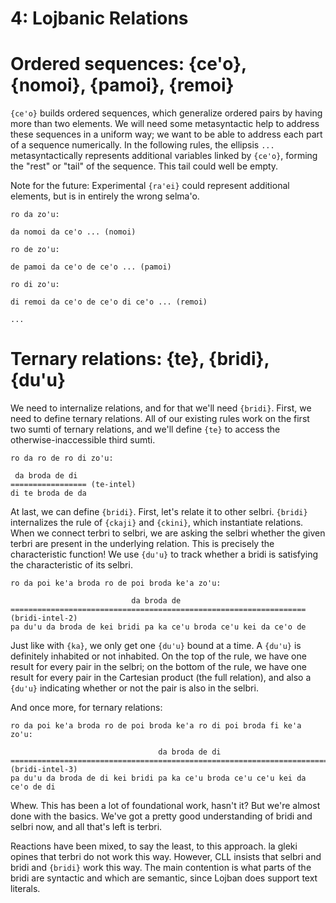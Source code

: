 # 4: Lojbanic Relations

# Ordered sequences: {ce'o}, {nomoi}, {pamoi}, {remoi}

`{ce'o}` builds ordered sequences, which generalize ordered pairs by having
more than two elements. We will need some metasyntactic help to address these
sequences in a uniform way; we want to be able to address each part of a
sequence numerically. In the following rules, the ellipsis `...`
metasyntactically represents additional variables linked by `{ce'o}`, forming
the "rest" or "tail" of the sequence. This tail could well be empty.

Note for the future: Experimental `{ra'ei}` could represent additional
elements, but is in entirely the wrong selma'o.

    ro da zo'u:

    da nomoi da ce'o ... (nomoi)

    ro de zo'u:

    de pamoi da ce'o de ce'o ... (pamoi)

    ro di zo'u:

    di remoi da ce'o de ce'o di ce'o ... (remoi)

    ...

# Ternary relations: {te}, {bridi}, {du'u}

We need to internalize relations, and for that we'll need `{bridi}`. First, we
need to define ternary relations. All of our existing rules work on the first
two sumti of ternary relations, and we'll define `{te}` to access the
otherwise-inaccessible third sumti.

    ro da ro de ro di zo'u:

     da broda de di
    ================= (te-intel)
    di te broda de da

At last, we can define `{bridi}`. First, let's relate it to other selbri.
`{bridi}` internalizes the rule of `{ckaji}` and `{ckini}`, which instantiate
relations. When we connect terbri to selbri, we are asking the selbri whether
the given terbri are present in the underlying relation. This is precisely the
characteristic function! We use `{du'u}` to track whether a bridi is
satisfying the characteristic of its selbri.

    ro da poi ke'a broda ro de poi broda ke'a zo'u:

                               da broda de
    ================================================================== (bridi-intel-2)
    pa du'u da broda de kei bridi pa ka ce'u broda ce'u kei da ce'o de

Just like with `{ka}`, we only get one `{du'u}` bound at a time. A `{du'u}` is
definitely inhabited or not inhabited. On the top of the rule, we have one
result for every pair in the selbri; on the bottom of the rule, we have one
result for every pair in the Cartesian product (the full relation), and also a
`{du'u}` indicating whether or not the pair is also in the selbri.

And once more, for ternary relations:

    ro da poi ke'a broda ro de poi broda ke'a ro di poi broda fi ke'a zo'u:

                                     da broda de di
    ============================================================================= (bridi-intel-3)
    pa du'u da broda de di kei bridi pa ka ce'u broda ce'u ce'u kei da ce'o de di

Whew. This has been a lot of foundational work, hasn't it? But we're almost
done with the basics. We've got a pretty good understanding of bridi and
selbri now, and all that's left is terbri.

Reactions have been mixed, to say the least, to this approach. la gleki opines
that terbri do not work this way. However, CLL insists that selbri and bridi
and `{bridi}` work this way. The main contention is what parts of the bridi
are syntactic and which are semantic, since Lojban does support text literals.
